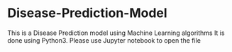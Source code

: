 # Disease-Prediction-Model
This is a Disease Prediction model using Machine Learning algorithms
It is done using Python3.
Please use Jupyter notebook to open the file
